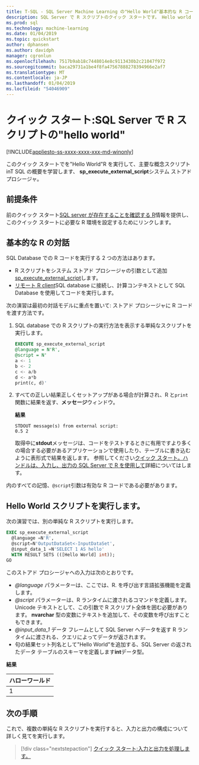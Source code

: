 ```yaml
---
title: T-SQL - SQL Server Machine Learning の"Hello World"基本的な R コード実行のクイック スタート
description: SQL Server で R スクリプトのクイック スタートです。 Hello world の演習では、sp_execute_external_script のシステム ストアド プロシージャを使用して R スクリプトを呼び出すことの基礎について説明します。
ms.prod: sql
ms.technology: machine-learning
ms.date: 01/04/2019
ms.topic: quickstart
author: dphansen
ms.author: davidph
manager: cgronlun
ms.openlocfilehash: 7517b9ab18c7448014e8c9113430b2c21047f972
ms.sourcegitcommit: baca29731a1be4f8fa47567888278394966e2af7
ms.translationtype: MT
ms.contentlocale: ja-JP
ms.lasthandoff: 01/04/2019
ms.locfileid: "54046909"
---
```

# <a name="quickstart-hello-world-r-script-in-sql-server"></a>クイック スタート:SQL Server で R スクリプトの"hello world" 
[!INCLUDE[appliesto-ss-xxxx-xxxx-xxx-md-winonly](../../includes/appliesto-ss-xxxx-xxxx-xxx-md-winonly.md)]

このクイック スタートでを"Hello World"R を実行して、主要な概念スクリプト inT SQL の概要を学習します、 **sp_execute_external_script**システム ストアド プロシージャ。 

## <a name="prerequisites"></a>前提条件

前のクイック スタート[SQL server が存在することを確認する R](quickstart-r-verify.md)情報を提供し、このクイック スタートに必要な R 環境を設定するためにリンクします。

## <a name="basic-r-interaction"></a>基本的な R の対話

SQL Database での R コードを実行する 2 つの方法はあります。

+ R スクリプトをシステム ストアド プロシージャの引数として追加[sp_execute_external_script](https://docs.microsoft.com/sql/relational-databases/system-stored-procedures/sp-execute-external-script-transact-sql)します。
+ [リモート R client](https://docs.microsoft.com/sql/advanced-analytics/r/set-up-a-data-science-client)SQL database に接続し、計算コンテキストとして SQL Database を使用してコードを実行します。

次の演習は最初の対話モデルに重点を置いて: ストアド プロシージャに R コードを渡す方法です。

1. SQL database での R スクリプトの実行方法を表示する単純なスクリプトを実行します。

    ```sql
    EXECUTE sp_execute_external_script
    @language = N'R',
    @script = N'
    a <- 1
    b <- 2
    c <- a/b
    d <- a*b
    print(c, d)'
    ```

2. すべての正しい結果正しくセットアップがある場合が計算され、R と`print`関数に結果を返す、**メッセージ**ウィンドウ。

    **結果**

    ```text
    STDOUT message(s) from external script: 
    0.5 2
    ```

    取得中に**stdout**メッセージは、コードをテストするときに有用ですより多くの場合する必要があるアプリケーションで使用したり、テーブルに書き込むように表形式で結果を返します。 参照してください[クイック スタート。ハンドルは、入力し、出力の SQL Server で R を使用して](rtsql-working-with-inputs-and-outputs.md)詳細についてはします。

内のすべての記憶、`@script`引数は有効な R コードである必要があります。

## <a name="run-a-hello-world-script"></a>Hello World スクリプトを実行します。

次の演習では、別の単純な R スクリプトを実行します。

```sql
EXEC sp_execute_external_script
  @language =N'R',
  @script=N'OutputDataSet<-InputDataSet',
  @input_data_1 =N'SELECT 1 AS hello'
  WITH RESULT SETS (([Hello World] int));
GO
```

このストアド プロシージャへの入力は次のとおりです。

+ *@language* パラメーターは、ここでは、R. を呼び出す言語拡張機能を定義します。
+ *@script* パラメーターは、R ランタイムに渡されるコマンドを定義します。 Unicode テキストとして、この引数で R スクリプト全体を囲む必要があります。 **nvarchar** 型の変数にテキストを追加して、その変数を呼び出すこともできます。
+ *@input_data_1* データ フレームとして SQL Server へデータを返す R ランタイムに渡される、クエリによってデータが返されます。
+ 句の結果セット列名として"Hello World"を追加する、SQL Server の返されたデータ テーブルのスキーマを定義します**int**データ型。

**結果**

| ハローワールド |
|-------------|
| 1 |

## <a name="next-steps"></a>次の手順

これで、複数の単純な R スクリプトを実行すると、入力と出力の構成について詳しく見てを実行します。

> [!div class="nextstepaction"]
> [クイック スタート:入力と出力を処理します。](quickstart-r-inputs-and-outputs.md)
